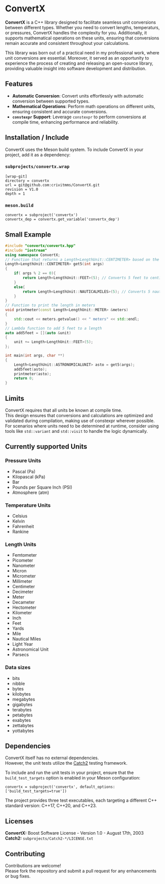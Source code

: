 # ConvertX

**ConvertX** is a C++ library designed to facilitate seamless unit conversions between different types. Whether you need to convert lengths, temperaturs, or pressures, ConvertX handles the complexity for you. Additionally, it supports mathematical operations on these units, ensuring that conversions remain accurate and consistent throughout your calculations.

This library was born out of a practical need in my professional work, where unit conversions are essential. Moreover, it served as an opportunity to experience the process of creating and releasing an open-source library, providing valuable insight into software development and distribution.

## Features

- **Automatic Conversion**: Convert units effortlessly with automatic conversion between supported types.
- **Mathematical Operations**: Perform math operations on different units, ensuring consistent and accurate conversions.
- **`constexpr` Support**: Leverage `constexpr` to perform conversions at compile time, enhancing performance and reliability.

## Installation / Include

ConvertX uses the Meson build system. To include ConvertX in your project, add it as a dependency:

### `subprojects/convertx.wrap`
```meson
[wrap-git]
directory = convertx
url = git@github.com:crivitmms/ConvertX.git
revision = V1.0
depth = 1
```
### `meson.build`
```meson
convertx = subproject('convertx')
convertx_dep = convertx.get_variable('convertx_dep')
```
## Small Example
```C++
#include "convertx/convertx.hpp"
#include "iostream"
using namespace ConvertX;
// Function that returns a Length<LengthUnit::CENTIMETER> based on the input argument
Length<LengthUnit::CENTIMETER> get5(int args)
{
    if( args % 2 == 0){
        return Length<LengthUnit::FEET>(5); // Converts 5 feet to centimeters
    }
    else{
        return Length<LengthUnit::NAUTICALMILES>(5); // Converts 5 nautical miles to centimeters
    }
}
// Function to print the length in meters
void printmeter(const Length<LengthUnit::METER> &meters)
{
    std::cout << meters.getvalue() << " meters" << std::endl;
}
// Lambda function to add 5 feet to a length
auto add5feet = [](auto &unit)
{
    unit += Length<LengthUnit::FEET>(5);
};

int main(int args, char **)
{
    Length<LengthUnit::ASTRONOMICALUNIT> asto = get5(args);
    add5feet(asto);
    printmeter(asto);
    return 0;
}
```

## Limits

ConvertX requires that all units be known at compile time.<br>
This design ensures that conversions and calculations are optimized and validated during compilation, making use of constexpr wherever possible.<br> 
For scenarios where units need to be determined at runtime, consider using tools like `std::variant` and `std::visit` to handle the logic dynamically.

## Currently supported Units
### Pressure Units
- Pascal (Pa)
- Kilopascal (kPa)
- Bar
- Pounds per Square Inch (PSI)
- Atmosphere (atm)
### Temperature Units
- Celsius
- Kelvin
- Fahrenheit
- Rankine
### Length Units
- Femtometer
- Picometer
- Nanometer
- Micron
- Micrometer
- Millimeter
- Centimeter
- Decimeter
- Meter
- Decameter
- Hectometer
- Kilometer
- Inch
- Feet
- Yards
- Mile
- Nautical Miles
- Light Year
- Astronomical Unit
- Parsecs
### Data sizes
- bits
- nibble
- bytes
- kilobytes
- megabytes
- gigabytes
- terabytes
- petabytes
- exabytes
- zettabytes
- yottabytes

## Dependencies

ConvertX itself has no external dependencies.<br>
However, the unit tests utilize the [Catch2](https://github.com/catchorg/Catch2) testing framework.

To include and run the unit tests in your project, ensure that the `build_test_targets` option is enabled in your Meson configuration:
```meson
convertx = subproject('convertx', default_options: ['build_test_targets=true'])
```
The project provides three test executables, each targeting a different C++ standard version: C++17, C++20, and C++23.

## Licenses
**ConvertX:** Boost Software License - Version 1.0 - August 17th, 2003<br>
**Catch2:** `subprojects/Catch2-*/LICENSE.txt`

## Contributing
Contributions are welcome!<br>
Please fork the repository and submit a pull request for any enhancements or bug fixes.